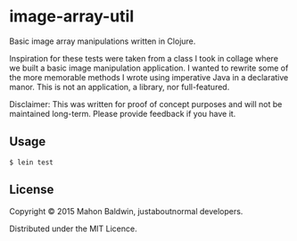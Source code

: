 # image-array-util

Basic image array manipulations written in Clojure.

Inspiration for these tests were taken from a class I took in collage where we built a basic image manipulation application.
I wanted to rewrite some of the more memorable methods I wrote using imperative Java in a declarative manor. This is not an
application, a library, nor full-featured.

Disclaimer: This was written for proof of concept purposes and will not be maintained long-term. Please provide feedback
if you have it.

## Usage

    $ lein test

## License

Copyright © 2015 Mahon Baldwin, justaboutnormal developers.

Distributed under the MIT Licence.
